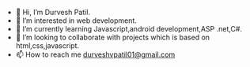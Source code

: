 - 👋 Hi, I’m Durvesh Patil.
- 👀 I’m interested in web development. 
- 🌱 I’m currently learning Javascript,android development,ASP .net,C#.
- 💞️ I’m looking to collaborate with projects which is based on html,css,javascript.
- 📫 How to reach me durveshvpatil01@gmail.com

<!---
durveshvpatil01/durveshvpatil01 is a ✨ special ✨ repository because its `README.md` (this file) appears on your GitHub profile.
You can click the Preview link to take a look at your changes.
--->
